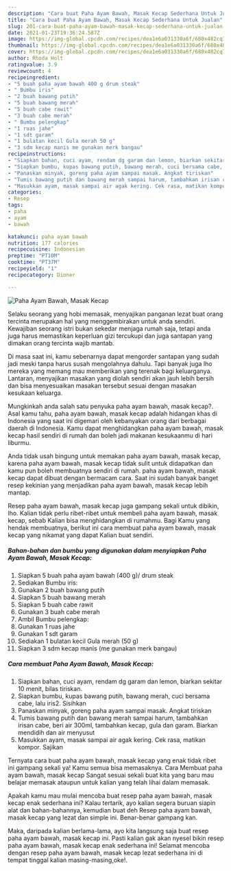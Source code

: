 ```yaml
---
description: "Cara buat Paha Ayam Bawah, Masak Kecap Sederhana Untuk Jualan"
title: "Cara buat Paha Ayam Bawah, Masak Kecap Sederhana Untuk Jualan"
slug: 201-cara-buat-paha-ayam-bawah-masak-kecap-sederhana-untuk-jualan
date: 2021-01-23T19:36:24.587Z
image: https://img-global.cpcdn.com/recipes/dea1e6a031330a6f/680x482cq70/paha-ayam-bawah-masak-kecap-foto-resep-utama.jpg
thumbnail: https://img-global.cpcdn.com/recipes/dea1e6a031330a6f/680x482cq70/paha-ayam-bawah-masak-kecap-foto-resep-utama.jpg
cover: https://img-global.cpcdn.com/recipes/dea1e6a031330a6f/680x482cq70/paha-ayam-bawah-masak-kecap-foto-resep-utama.jpg
author: Rhoda Holt
ratingvalue: 3.9
reviewcount: 4
recipeingredient:
- "5 buah paha ayam bawah 400 g drum steak"
- " Bumbu iris"
- "2 buah bawang putih"
- "5 buah bawang merah"
- "5 buah cabe rawit"
- "3 buah cabe merah"
- " Bumbu pelengkap"
- "1 ruas jahe"
- "1 sdt garam"
- "1 bulatan kecil Gula merah 50 g"
- "3 sdm kecap manis me gunakan merk bangau"
recipeinstructions:
- "Siapkan bahan, cuci ayam, rendam dg garam dan lemon, biarkan sekitar 10 menit, bilas tiriskan."
- "Siapkan bumbu, kupas bawang putih, bawang merah, cuci bersama cabe, lalu iris2. Sisihkan"
- "Panaskan minyak, goreng paha ayam sampai masak. Angkat tiriskan"
- "Tumis bawang putih dan bawang merah sampai harum, tambahkan irisan cabe, beri air 300ml, tambahkan kecap, gula dan garam. Biarkan mendidih dan air menyusut"
- "Masukkan ayam, masak sampai air agak kering. Cek rasa, matikan kompor. Sajikan"
categories:
- Resep
tags:
- paha
- ayam
- bawah

katakunci: paha ayam bawah 
nutrition: 177 calories
recipecuisine: Indonesian
preptime: "PT10M"
cooktime: "PT37M"
recipeyield: "1"
recipecategory: Dinner

---
```



![Paha Ayam Bawah, Masak Kecap](https://img-global.cpcdn.com/recipes/dea1e6a031330a6f/680x482cq70/paha-ayam-bawah-masak-kecap-foto-resep-utama.jpg)

Selaku seorang yang hobi memasak, menyajikan panganan lezat buat orang tercinta merupakan hal yang menggembirakan untuk anda sendiri. Kewajiban seorang istri bukan sekedar menjaga rumah saja, tetapi anda juga harus memastikan keperluan gizi tercukupi dan juga santapan yang dimakan orang tercinta wajib mantab.

Di masa  saat ini, kamu sebenarnya dapat mengorder santapan yang sudah jadi meski tanpa harus susah mengolahnya dahulu. Tapi banyak juga lho mereka yang memang mau memberikan yang terenak bagi keluarganya. Lantaran, menyajikan masakan yang diolah sendiri akan jauh lebih bersih dan bisa menyesuaikan masakan tersebut sesuai dengan masakan kesukaan keluarga. 



Mungkinkah anda salah satu penyuka paha ayam bawah, masak kecap?. Asal kamu tahu, paha ayam bawah, masak kecap adalah hidangan khas di Indonesia yang saat ini digemari oleh kebanyakan orang dari berbagai daerah di Indonesia. Kamu dapat menghidangkan paha ayam bawah, masak kecap hasil sendiri di rumah dan boleh jadi makanan kesukaanmu di hari liburmu.

Anda tidak usah bingung untuk memakan paha ayam bawah, masak kecap, karena paha ayam bawah, masak kecap tidak sulit untuk didapatkan dan kamu pun boleh membuatnya sendiri di rumah. paha ayam bawah, masak kecap dapat dibuat dengan bermacam cara. Saat ini sudah banyak banget resep kekinian yang menjadikan paha ayam bawah, masak kecap lebih mantap.

Resep paha ayam bawah, masak kecap juga gampang sekali untuk dibikin, lho. Kalian tidak perlu ribet-ribet untuk membeli paha ayam bawah, masak kecap, sebab Kalian bisa menghidangkan di rumahmu. Bagi Kamu yang hendak membuatnya, berikut ini cara membuat paha ayam bawah, masak kecap yang nikamat yang dapat Kalian buat sendiri.

<!--inarticleads1-->

##### Bahan-bahan dan bumbu yang digunakan dalam menyiapkan Paha Ayam Bawah, Masak Kecap:

1. Siapkan 5 buah paha ayam bawah (400 g)/ drum steak
1. Sediakan  Bumbu iris:
1. Gunakan 2 buah bawang putih
1. Siapkan 5 buah bawang merah
1. Siapkan 5 buah cabe rawit
1. Gunakan 3 buah cabe merah
1. Ambil  Bumbu pelengkap:
1. Gunakan 1 ruas jahe
1. Gunakan 1 sdt garam
1. Sediakan 1 bulatan kecil Gula merah (50 g)
1. Siapkan 3 sdm kecap manis (me gunakan merk bangau)




<!--inarticleads2-->

##### Cara membuat Paha Ayam Bawah, Masak Kecap:

1. Siapkan bahan, cuci ayam, rendam dg garam dan lemon, biarkan sekitar 10 menit, bilas tiriskan.
1. Siapkan bumbu, kupas bawang putih, bawang merah, cuci bersama cabe, lalu iris2. Sisihkan
1. Panaskan minyak, goreng paha ayam sampai masak. Angkat tiriskan
1. Tumis bawang putih dan bawang merah sampai harum, tambahkan irisan cabe, beri air 300ml, tambahkan kecap, gula dan garam. Biarkan mendidih dan air menyusut
1. Masukkan ayam, masak sampai air agak kering. Cek rasa, matikan kompor. Sajikan




Ternyata cara buat paha ayam bawah, masak kecap yang enak tidak ribet ini gampang sekali ya! Kamu semua bisa memasaknya. Cara Membuat paha ayam bawah, masak kecap Sangat sesuai sekali buat kita yang baru mau belajar memasak ataupun untuk kalian yang telah lihai dalam memasak.

Apakah kamu mau mulai mencoba buat resep paha ayam bawah, masak kecap enak sederhana ini? Kalau tertarik, ayo kalian segera buruan siapin alat dan bahan-bahannya, kemudian buat deh Resep paha ayam bawah, masak kecap yang lezat dan simple ini. Benar-benar gampang kan. 

Maka, daripada kalian berlama-lama, ayo kita langsung saja buat resep paha ayam bawah, masak kecap ini. Pasti kalian gak akan nyesel bikin resep paha ayam bawah, masak kecap enak sederhana ini! Selamat mencoba dengan resep paha ayam bawah, masak kecap lezat sederhana ini di tempat tinggal kalian masing-masing,oke!.

